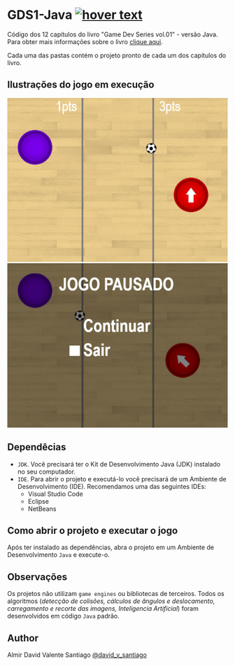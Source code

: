 # GDS1-Java <a href="https://algol.dev" target="_blank"> <img src="https://algol.dev/wp-content/uploads/2021/11/drop_algol_b.png" title="hover text"></a>

Código dos 12 capítulos do livro "Game Dev Series vol.01" - versão Java.<br>
Para obter mais informações sobre o livro [clique aqui](https://algol.dev/livros/gds1/).

Cada uma das pastas contém o projeto pronto de cada um dos capítulos do livro.

## Ilustrações do jogo em execução
![img1](pics/gds1-javascript-screen_01.jpg)
![img2](pics/gds1-javascript-screen_02.jpg)

## Dependêcias

* ```JDK```. Você precisará ter o Kit de Desenvolvimento Java (JDK) instalado no seu computador.
* ```IDE```. Para abrir o projeto e executá-lo você precisará de um Ambiente de Desenvolvimento (IDE). Recomendamos uma das seguintes IDEs:
  - Visual Studio Code
  - Eclipse
  - NetBeans

## Como abrir o projeto e executar o jogo

Após ter instalado as dependências, abra o projeto em um Ambiente de Desenvolvimento ```Java``` e execute-o.

## Observações

Os projetos não utilizam ```game engines``` ou bibliotecas de terceiros. Todos os algoritmos (_detecção de colisões, cálculos de ângulos e deslocamento, carregamento e recorte das imagens, Inteligencia Artificial_) foram desenvolvidos em código ```Java``` padrão.

## Author

Almir David Valente Santiago [@david_v_santiago](https://linktr.ee/david.santiago)
